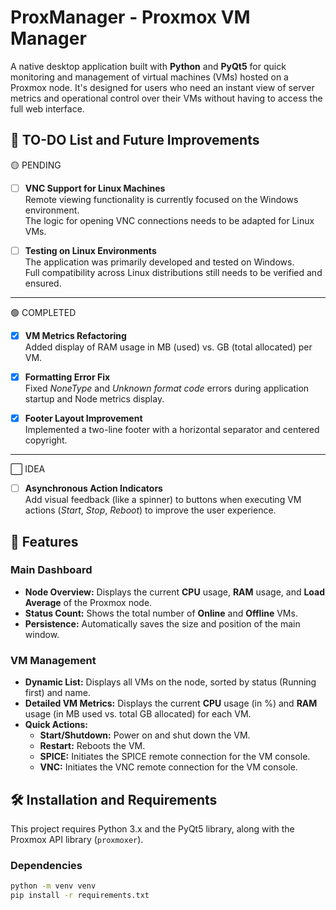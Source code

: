 # ProxManager - Proxmox VM Manager

A native desktop application built with **Python** and **PyQt5** for quick monitoring and management of virtual machines (VMs) hosted on a Proxmox node. It's designed for users who need an instant view of server metrics and operational control over their VMs without having to access the full web interface.


## 📝 TO-DO List and Future Improvements

 🟡 PENDING
- [ ] **VNC Support for Linux Machines**  
  Remote viewing functionality is currently focused on the Windows environment.  
  The logic for opening VNC connections needs to be adapted for Linux VMs.

- [ ] **Testing on Linux Environments**  
  The application was primarily developed and tested on Windows.  
  Full compatibility across Linux distributions still needs to be verified and ensured.

---

 🟢 COMPLETED
- [x] **VM Metrics Refactoring**  
  Added display of RAM usage in MB (used) vs. GB (total allocated) per VM.

- [x] **Formatting Error Fix**  
  Fixed *NoneType* and *Unknown format code* errors during application startup and Node metrics display.

- [x] **Footer Layout Improvement**  
  Implemented a two-line footer with a horizontal separator and centered copyright.

---

 ⬜ IDEA
- [ ] **Asynchronous Action Indicators**  
  Add visual feedback (like a spinner) to buttons when executing VM actions (*Start*, *Stop*, *Reboot*) to improve the user experience.



## 🚀 Features

### Main Dashboard
* **Node Overview:** Displays the current **CPU** usage, **RAM** usage, and **Load Average** of the Proxmox node.
* **Status Count:** Shows the total number of **Online** and **Offline** VMs.
* **Persistence:** Automatically saves the size and position of the main window.

### VM Management
* **Dynamic List:** Displays all VMs on the node, sorted by status (Running first) and name.
* **Detailed VM Metrics:** Displays the current **CPU** usage (in %) and **RAM** usage (in MB used vs. total GB allocated) for each VM.
* **Quick Actions:**
    * **Start/Shutdown:** Power on and shut down the VM.
    * **Restart:** Reboots the VM.
    * **SPICE:** Initiates the SPICE remote connection for the VM console.
    * **VNC:** Initiates the VNC remote connection for the VM console.

## 🛠️ Installation and Requirements

This project requires Python 3.x and the PyQt5 library, along with the Proxmox API library (`proxmoxer`).

### Dependencies

```bash
python -m venv venv
pip install -r requirements.txt
```



